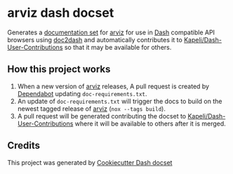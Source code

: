 # arviz dash docset

Generates a [documentation set](https://developer.apple.com/library/archive/documentation/DeveloperTools/Conceptual/Documentation_Sets/010-Overview_of_Documentation_Sets/docset_overview.html#//apple_ref/doc/uid/TP40005266-CH13-SW6)
for [arviz](https://python.arviz.org/en/stable/)
for use in [Dash](https://kapeli.com/dash) compatible API browsers using
[doc2dash](https://doc2dash.readthedocs.io/en/stable/)
and automatically contributes it to [Kapeli/Dash-User-Contributions](https://github.com/Kapeli/Dash-User-Contributions)
so that it may be available for others.

## How this project works

1. When a new version of [arviz](https://python.arviz.org/en/stable/) releases,
   A pull request is created by [Dependabot](https://github.com/dependabot)
   updating `doc-requirements.txt`.
2. An update of `doc-requirements.txt` will trigger the docs to build
   on the newest tagged release of [arviz](https://python.arviz.org/en/stable/)
   (`nox --tags build`).
3. A pull request will be generated
   contributing the docset to [Kapeli/Dash-User-Contributions](https://github.com/Kapeli/Dash-User-Contributions)
   where it will be available to others after it is merged.

## Credits

This project was generated by [Cookiecutter Dash docset](https://github.com/paw-lu/cookiecutter-dash-docset)
